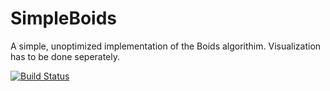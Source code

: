 # SimpleBoids

A simple, unoptimized implementation of the Boids algorithim. Visualization has to be done seperately.

[![Build Status](https://github.com/jeanfdp/SimpleBoids.jl/actions/workflows/CI.yml/badge.svg?branch=master)](https://github.com/jeanfdp/SimpleBoids.jl/actions/workflows/CI.yml?query=branch%3Amaster)
